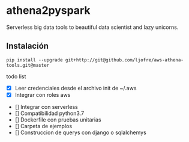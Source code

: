 
athena2pyspark
==

Serverless big data tools to beautiful data scientist and lazy unicorns.

## Instalación
```
pip install --upgrade git+http://git@github.com/ljofre/aws-athena-tools.git@master
```

todo list

- [x] Leer credenciales desde el archivo init de ~/.aws
- [x] Integrar con roles aws
- [] Integrar con serverless
- [] Compatibilidad python3.7
- [] Dockerfile con pruebas unitarias
- [] Carpeta de ejemplos
- [] Construccion de querys con django o sqlalchemys
